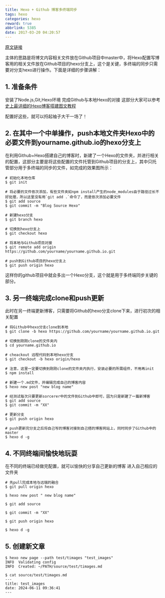 ```yaml
---
title: Hexo + Github 博客多终端同步
tags: hexo
categories: hexo
reward: true
abbrlink: 5385
date: 2017-03-20 04:20:57
---
```


[原文链接](http://blog.csdn.net/Monkey_LZL/article/details/60870891)

主体的思路是将博文内容相关文件放在Github项目中master中，将Hexo配置写博客用的相关文件放在Github项目的hexo分支上，这个是关键，多终端的同步只需要对分支hexo进行操作。下面是详细的步骤讲解：

<!-- more -->

## 1. 准备条件

安装了Node.js,Git,Hexo环境 
完成Github与本地Hexo的对接 
这部分大家可以参考[史上最详细的Hexo博客搭建图文教程](https://xuanwo.org/2015/03/26/hexo-intor/)

配置好这些，就可以捋起袖子大干一场了！

## 2. 在其中一个中单操作，push本地文件夹Hexo中的必要文件到yourname.github.io的hexo分支上

在利用Github+Hexo搭建自己的博客时，新建了一个Hexo的文件夹，并进行相关的配置，这部分主要是将这些配置的文件托管到Github项目的分支上，其中只托管部分用于多终端的同步的文件，如完成的效果图所示：

``` shell
# 初始化本地仓库
$ git init

# 将必要的文件依次添加，有些文件夹如npm install产生的node_modules由于路径过长不好处理，所以这里没有用`git add .`命令了，而是依次添加必要文件
$ git add source
$ git commit -m "Blog Source Hexo"

# 新建hexo分支
$ git branch hexo

# 切换到hexo分支上
$ git checkout hexo

# 将本地与Github项目对接
$ git remote add origin https://github.com/yourname/yourname.github.io.git

# push到Github项目的hexo分支上
$ git push origin hexo
```

这样你的github项目中就会多出一个Hexo分支，这个就是用于多终端同步关键的部分。

## 3. 另一终端完成clone和push更新

此时在另一终端更新博客，只需要将Github的hexo分支clone下来，进行初次的相关配置

``` shell
# 将Github中hexo分支clone到本地
$ git clone -b hexo https://github.com/yourname/yourname.github.io.git

# 切换到刚刚clone的文件夹内
$ cd yourname.github.io

# cheackout 远程代码到本地hexo分支
$ git checkout -b hexo origin/hexo

# 注意，这里一定要切换到刚刚clone的文件夹内执行，安装必要的所需组件，不用再init
$ npm install

# 新建一个.md文件，并编辑完成自己的博客内容
$ hexo new post "new blog name"

# 经测试每次只要更新sorcerer中的文件到Github中即可，因为只是新建了一篇新博客
$ git add source
$ git commit -m "XX"

# 更新分支
$ git push origin hexo

# push更新完分支之后将自己写的博客对接到自己搭的博客网站上，同时同步了Github中的master
$ hexo d -g
```

## 4. 不同终端间愉快地玩耍

在不同的终端已经做完配置，就可以愉快的分享自己更新的博客 
进入自己相应的文件夹

``` shell
# 先pull完成本地与远端的融合
$ git pull origin hexo

$ hexo new post " new blog name"

$ git add source

$ git commit -m "XX"

$ git push origin hexo

$ hexo d -g
```

## 5. 创建新文章

```shell
$ hexo new page --path test/timages "test_images"
INFO  Validating config
INFO  Created: ~/PATH/source/test/timages.md

$ cat source/test/timages.md
---
title: test_images
date: 2024-06-11 09:36:41
---
```

